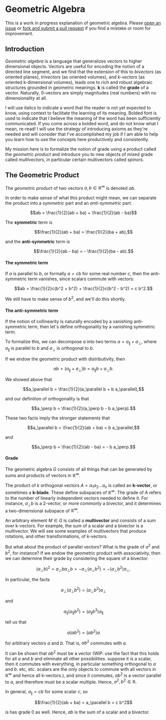 # Geometric Algebra

This is a work in progress explanation of geometric algebra. Please [open an issue](https://github.com/lukeburns/geometric-algebra/issues) or [fork and submit a pull request](https://github.com/lukeburns/geometric-algebra/pulls) if you find a mistake or room for improvement.

## Introduction

*Geometric algebra* is a language that generalizes vectors to higher dimensional objects. Vectors are useful for encoding the notion of a directed line segment, and we find that the extension of this to *bivectors* (as oriented planes), *trivectors* (as oriented volumes), and *k-vectors* (as oriented k-dimensional volumes), leads one to rich and robust algebraic structures grounded in geometric meanings. **k** is called the **grade** of a vector. Naturally, 0-vectors are simply magnitudes (real numbers) with no dimensionality at all.

I will use italics to indicate a word that the reader is not yet expected to know, using context to facilitate the learning of its meaning. Bolded font is used to indicate that I believe the meaning of the word has been sufficiently communicated. If you come across a bolded word, and do not know what I mean, re-read! I will use the strategy of introducing axioms as they're needed and will consider that I've accomplished my job if I am able to help you learn how to use the concepts here productively and consistently.

My mission here is to formalize the notion of grade using a product called the *geometric product* and introduce you to new objects of mixed grade called *multivectors*, in particular certain multivectors called *spinors*.

## The Geometric Product

The *geometric product* of two vectors $a, b \in \mathbb{R}^\infty$ is denoted $ab$.

In order to make sense of what this product might mean, we can separate the product into a *symmetric* part and an *anti-symmetric* part.

$$ab = \frac{1}{2}(ab + ba) + \frac{1}{2}(ab - ba)$$

The **symmetric** term is 

$$\frac{1}{2}(ab + ba) = \frac{1}{2}(ba + ab),$$ 

and the **anti-symmetric** term is 

$$\frac{1}{2}(ab - ba) = - \frac{1}{2}(ba - ab).$$

#### The symmetric term

If $a$ is parallel to $b$, or formally $a = cb$ for some real number $c$, then the anti-symmetric term vanishes, since scalars commute with vectors:

$$ab = \frac{1}{2}c(b^2 + b^2) + \frac{1}{2}c(b^2 - b^2) = c b^2.$$

We still have to make sense of $b^2$, and we'll do this shortly.

#### The anti-symmetric term

If the notion of collinearity is naturally encoded by a vanishing anti-symmetric term, then let's define orthogonality by a vanishing symmetric term. 

To formalize this, we can decompose $a$ into two terms $a = a_\parallel + a_\perp$, where $a_\parallel$ is parallel to $b$ and $a_\perp$ is orthogonal to $b$. 

If we endow the geometric product with distributivity, then

$$ab = (a_\parallel + a_\perp) b = a_\parallel b + a_\perp b.$$

We showed above that

$$a_\parallel b = \frac{1}{2}(a_\parallel b + b a_\parallel),$$

and our definition of orthogonality is that

$$a_\perp b = \frac{1}{2}(a_\perp b - b a_\perp).$$

These two facts imply the stronger statements that

$$a_\parallel b = \frac{1}{2}(ab + ba) = b a_\parallel,$$ 

and

$$a_\perp b = \frac{1}{2}(ab - ba) = - b a_\perp.$$


#### Grade

The geometric algebra $G$ consists of all things that can be generated by sums and products of vectors in $\mathbb{R}^\infty$.

The product of $k$ orthogonal vectors $A = a_1 a_2 ... a_n$ is called an **k-vector**, or sometimes a **k-blade**. These define subspaces of $\mathbb{R}^\infty$. The grade of $A$ refers to the number of linearly independent vectors needed to define it. For instance, $a_\perp b$ is a 2-vector, or more commonly a bivector, and it determines a two-dimensional subspace of $\mathbb{R}^\infty$.

An arbitrary element $M \in G$ is called a **multivector** and consists of a sum over k-vectors. For example, the sum of a scalar and a bivector is a multivector. We will see some examples of multivectors that produce rotations, and other transformations, of k-vectors.

But what about the product of parallel vectors? What is the grade of $a^2$ and $b^2$, for instance? If we endow the geometric product with associativity, then we can determine their grade by considering the square of a bivector:

$$(a_\perp b)^2 = a_\perp b a_\perp b = -a_\perp (a_\perp b^2) = - (a_\perp b^2) a_\perp.$$

In particular, the facts

$$a_\perp (a_\perp b^2) = (a_\perp b^2) a_\perp$$

and

$$a_\parallel (a_\parallel b^2) = (a_\parallel b^2) a_\parallel$$

tell us that

$$a (ab^2) = (ab^2) a$$

for arbitrary vectors $a$ and $b$. That is, $ab^2$ commutes with $a$.

It can be shown that $a b^2$ must be a vector (WIP: use the fact that this holds for all $a$ and $b$ and eliminate all other possibilities. suppose it is a scalar, then it commutes with everything, in particular something orthogonal to $a$ and $b$. etc, etc. scalars are the only objects to commute with all vectors in $\mathbb{R}^\infty$ and hence all k-vectors.), and since it commutes, $a b^2$ is a vector parallel to $a$, and therefore must be a scalar multiple. Hence, $a^2, b^2 \in \mathbb{R}$.

In general, $a_\parallel = cb$ for some scalar $c$, so

$$\frac{1}{2}(ab + ba) = a_\parallel b = c b^2$$

is has grade 0 as well. Hence, $ab$ is the sum of a scalar and a bivector.